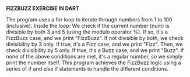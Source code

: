 **FIZZBUZZ EXERCISE IN DART**

The program uses a for loop to iterate through numbers from 1 to 100 (inclusive).
 Inside the loop:
 We check if the current number (num) is divisible by both 3 and 5 (using the modulo operator %). 
 If so, it's a FizzBuzz case, and we print "FizzBuzz". If not divisible by both, we check divisibility by 3 only. 
 If true, it's a Fizz case, and we print "Fizz". Then, we check divisibility by 5 only. 
 If true, it's a Buzz case, and we print "Buzz".
 If none of the above conditions are met, it's a regular number, so we simply print the number itself.
 This program achieves the FizzBuzz logic using a series of if and else if statements to handle the different conditions.
